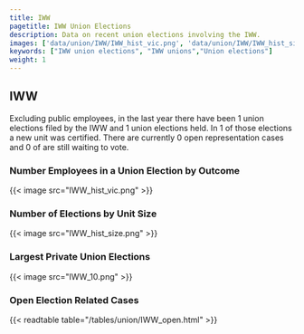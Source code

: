 ```yaml
---
title: IWW
pagetitle: IWW Union Elections
description: Data on recent union elections involving the IWW.
images: ['data/union/IWW/IWW_hist_vic.png', 'data/union/IWW/IWW_hist_size.png', 'data/union/IWW/IWW_10.png']
keywords: ["IWW union elections", "IWW unions","Union elections"]
weight: 1
---
```

##  IWW

Excluding public employees, in the last year there have been 1 union elections filed by the IWW and 1 union elections held. In 1 of those elections a new unit was certified. There are currently 0 open representation cases and 0 of are still waiting to vote.

### Number Employees in a Union Election by Outcome
{{< image src="IWW_hist_vic.png" >}}

### Number of Elections by Unit Size
{{< image src="IWW_hist_size.png" >}}

### Largest Private Union Elections
{{< image src="IWW_10.png" >}}

### Open Election Related Cases
{{< readtable table="/tables/union/IWW_open.html" >}}

